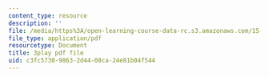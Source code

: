 ```yaml
---
content_type: resource
description: ''
file: /media/https%3A/open-learning-course-data-rc.s3.amazonaws.com/15-071-the-analytics-edge-spring-2017/c3fc573098632d4408ca24e81b04f544_AlDhA-NY5IA.pdf
file_type: application/pdf
resourcetype: Document
title: 3play pdf file
uid: c3fc5730-9863-2d44-08ca-24e81b04f544
---
```

